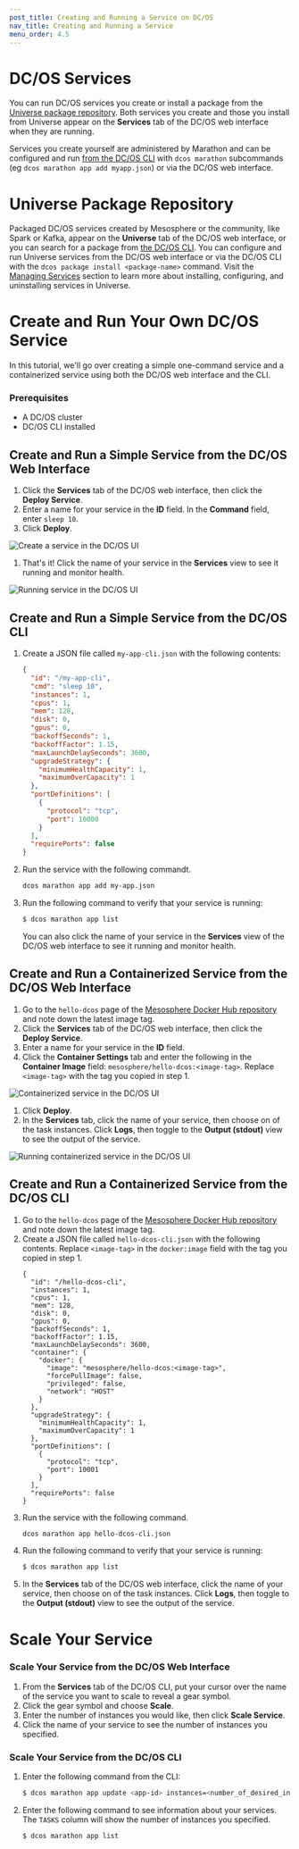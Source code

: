 ```yaml
---
post_title: Creating and Running a Service on DC/OS
nav_title: Creating and Running a Service 
menu_order: 4.5 
---
```


#  DC/OS Services

You can run DC/OS services you create or install a package from the [Universe package repository](/docs/1.8/usage/webinterface/#-a-name-universe-a-universe). Both services you create and those you install from Universe appear on the **Services** tab of the DC/OS web interface when they are running.

Services you create yourself are administered by Marathon and can be configured and run [from the DC/OS CLI](/docs/1.8/usage/cli/command-reference/) with `dcos marathon` subcommands (eg `dcos marathon app add myapp.json`) or via the DC/OS web interface.

# Universe Package Repository
Packaged DC/OS services created by Mesosphere or the community, like Spark or Kafka, appear on the **Universe** tab of the DC/OS web interface, or you can search for a package from [the DC/OS CLI](/docs/1.8/usage/cli/command-reference/). You can configure and run Universe services from the DC/OS web interface or via the DC/OS CLI with the `dcos package install <package-name>` command. Visit the [Managing Services](/docs/1.8/usage/managing-services/) section to learn more about installing, configuring, and uninstalling services in Universe.

# Create and Run Your Own DC/OS Service
In this tutorial, we'll go over creating a simple one-command service and a containerized service using both the DC/OS web interface and the CLI.

### Prerequisites
- A DC/OS cluster
- DC/OS CLI installed

## Create and Run a Simple Service from the DC/OS Web Interface

1. Click the **Services** tab of the DC/OS web interface, then click the **Deploy Service**.
1. Enter a name for your service in the **ID** field. In the **Command** field, enter `sleep 10`.
1. Click **Deploy**.

![Create a service in the DC/OS UI](/docs/1.8/usage/tutorials/img/deploy-svs-ui.png)

1. That's it! Click the name of your service in the **Services** view to see it running and monitor health.

![Running service in the DC/OS UI](/docs/1.8/usage/tutorials/img/svc-running-ui.png)

## Create and Run a Simple Service from the DC/OS CLI

1. Create a JSON file called `my-app-cli.json` with the following contents:

    ```json
    {
      "id": "/my-app-cli",
      "cmd": "sleep 10",
      "instances": 1,
      "cpus": 1,
      "mem": 128,
      "disk": 0,
      "gpus": 0,
      "backoffSeconds": 1,
      "backoffFactor": 1.15,
      "maxLaunchDelaySeconds": 3600,
      "upgradeStrategy": {
        "minimumHealthCapacity": 1,
        "maximumOverCapacity": 1
      },
      "portDefinitions": [
        {
          "protocol": "tcp",
          "port": 10000
        }
      ],
      "requirePorts": false
    }
    ```

1. Run the service with the following commandt.
    ```bash
    dcos marathon app add my-app.json
    ```

1. Run the following command to verify that your service is running:
    ```bash
    $ dcos marathon app list
    ```
    You can also click the name of your service in the **Services** view of the DC/OS web interface to see it running and monitor health.

## Create and Run a Containerized Service from the DC/OS Web Interface

1. Go to the `hello-dcos` page of the [Mesosphere Docker Hub repository](https://hub.docker.com/r/mesosphere/hello-dcos/tags/) and note down the latest image tag.
1. Click the **Services** tab of the DC/OS web interface, then click the **Deploy Service**.
1. Enter a name for your service in the **ID** field.
1. Click the **Container Settings** tab and enter the following in the **Container Image** field: `mesosphere/hello-dcos:<image-tag>`. Replace `<image-tag>` with the tag you copied in step 1.

![Containerized service in the DC/OS UI](/docs/1.8/usage/tutorials/img/deploy-container-ui.png)

1. Click **Deploy**.
1. In the **Services** tab, click the name of your service, then choose on of the task instances. Click **Logs**, then toggle to the **Output (stdout)** view to see the output of the service.

![Running containerized service in the DC/OS UI](/docs/1.8/usage/tutorials/img/container-running-ui.png)

## Create and Run a Containerized Service from the DC/OS CLI

1. Go to the `hello-dcos` page of the [Mesosphere Docker Hub repository](https://hub.docker.com/r/mesosphere/hello-dcos/tags/) and note down the latest image tag.
1. Create a JSON file called `hello-dcos-cli.json` with the following contents. Replace `<image-tag>` in the `docker:image` field with the tag you copied in step 1.
    ```
    {
      "id": "/hello-dcos-cli",
      "instances": 1,
      "cpus": 1,
      "mem": 128,
      "disk": 0,
      "gpus": 0,
      "backoffSeconds": 1,
      "backoffFactor": 1.15,
      "maxLaunchDelaySeconds": 3600,
      "container": {
        "docker": {
          "image": "mesosphere/hello-dcos:<image-tag>",
          "forcePullImage": false,
          "privileged": false,
          "network": "HOST"
        }
      },
      "upgradeStrategy": {
        "minimumHealthCapacity": 1,
        "maximumOverCapacity": 1
      },
      "portDefinitions": [
        {
          "protocol": "tcp",
          "port": 10001
        }
      ],
      "requirePorts": false
    }
    ```
1. Run the service with the following command.
    ```bash
    dcos marathon app hello-dcos-cli.json
    ```
1. Run the following command to verify that your service is running:
    ```bash
    $ dcos marathon app list
    ```
1. In the **Services** tab of the DC/OS web interface, click the name of your service, then choose on of the task instances. Click **Logs**, then toggle to the **Output (stdout)** view to see the output of the service.

# Scale Your Service

### Scale Your Service from the DC/OS Web Interface

1. From the **Services** tab of the DC/OS CLI, put your cursor over the name of the service you want to scale to reveal a gear symbol.
1. Click the gear symbol and choose **Scale**.
1. Enter the number of instances you would like, then click **Scale Service**.
1. Click the name of your service to see the number of instances you specified.

### Scale Your Service from the DC/OS CLI

1. Enter the following command from the CLI:
    ```bash
    $ dcos marathon app update <app-id> instances=<number_of_desired_instances>
    ```
1. Enter the following command to see information about your services. The `TASKS` column will show the number of instances you specified.
    ```bash
    $ dcos marathon app list
    ```